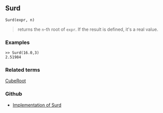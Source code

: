 ## Surd

```
Surd(expr, n)
```

> returns the `n`-th root of `expr`. If the result is defined, it's a real value. 
 
### Examples

```
>> Surd(16.0,3)
2.51984
```
 
### Related terms
[CubeRoot](CubeRoot.md)

### Github

* [Implementation of Surd](https://github.com/axkr/symja_android_library/blob/master/symja_android_library/matheclipse-core/src/main/java/org/matheclipse/core/builtin/Arithmetic.java#L5134) 
